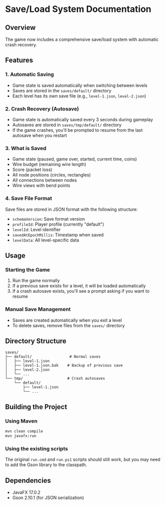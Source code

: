 # Save/Load System Documentation

## Overview
The game now includes a comprehensive save/load system with automatic crash recovery.

## Features

### 1. **Automatic Saving**
- Game state is saved automatically when switching between levels
- Saves are stored in the `saves/default/` directory
- Each level has its own save file (e.g., `level-1.json`, `level-2.json`)

### 2. **Crash Recovery (Autosave)**
- Game state is automatically saved every 3 seconds during gameplay
- Autosaves are stored in `saves/tmp/default/` directory
- If the game crashes, you'll be prompted to resume from the last autosave when you restart

### 3. **What is Saved**
- Game state (paused, game over, started, current time, coins)
- Wire budget (remaining wire length)
- Score (packet loss)
- All node positions (circles, rectangles)
- All connections between nodes
- Wire views with bend points

### 4. **Save File Format**
Save files are stored in JSON format with the following structure:
- `schemaVersion`: Save format version
- `profileId`: Player profile (currently "default")
- `levelId`: Level identifier
- `savedAtEpochMillis`: Timestamp when saved
- `levelData`: All level-specific data

## Usage

### Starting the Game
1. Run the game normally
2. If a previous save exists for a level, it will be loaded automatically
3. If a crash autosave exists, you'll see a prompt asking if you want to resume

### Manual Save Management
- Saves are created automatically when you exit a level
- To delete saves, remove files from the `saves/` directory

## Directory Structure
```
saves/
├── default/                 # Normal saves
│   ├── level-1.json
│   ├── level-1.json.bak    # Backup of previous save
│   ├── level-2.json
│   └── ...
└── tmp/                    # Crash autosaves
    └── default/
        ├── level-1.json
        └── ...
```

## Building the Project

### Using Maven
```bash
mvn clean compile
mvn javafx:run
```

### Using the existing scripts
The original `run.cmd` and `run.ps1` scripts should still work, but you may need to add the Gson library to the classpath.

## Dependencies
- JavaFX 17.0.2
- Gson 2.10.1 (for JSON serialization)
